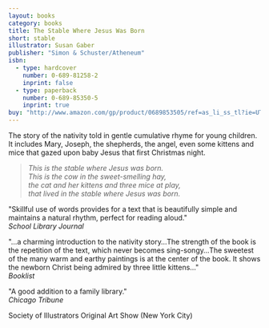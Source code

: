 ```yaml
---
layout: books
category: books
title: The Stable Where Jesus Was Born
short: stable
illustrator: Susan Gaber
publisher: "Simon & Schuster/Atheneum"
isbn:
  - type: hardcover
    number: 0-689-81258-2
    inprint: false
  - type: paperback
    number: 0-689-85350-5
    inprint: true
buy: "http://www.amazon.com/gp/product/0689853505/ref=as_li_ss_tl?ie=UTF8&tag=rhondgowlegre-20&linkCode=as2&camp=1789&creative=390957&creativeASIN=0689853505"
---
```


The story of the nativity told in gentle cumulative rhyme for young children. It includes Mary, Joseph, the shepherds, the angel, even some kittens and mice that gazed upon baby Jesus that first Christmas night.

> _This is the stable where Jesus was born.  
> This is the cow in the sweet-smelling hay,  
> the cat and her kittens and three mice at play,  
> that lived in the stable where Jesus was born._

"Skillful use of words provides for a text that is beautifully simple and maintains a natural rhythm, perfect for reading aloud."  
_School Library Journal_

"…a charming introduction to the nativity story…The strength of the book is the repetition of the text, which never becomes sing-songy…The sweetest of the many warm and earthy paintings is at the center of the book. It shows the newborn Christ being admired by three little kittens…"  
_Booklist_

"A good addition to a family library."  
_Chicago Tribune_

Society of Illustrators Original Art Show (New York City)
